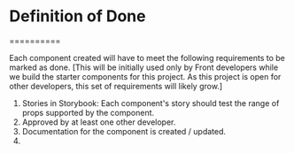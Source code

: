 # Definition of Done
==========

Each component created will have to meet the following requirements to be marked as done. 
[This will be initially used only by Front developers while we build the starter components for this project. As this project is open for other developers, this set of requirements will likely grow.]

1. Stories in Storybook: Each component's story should test the range of props supported by the component.
2. Approved by at least one other developer.
3. Documentation for the component is created / updated. 
4. 